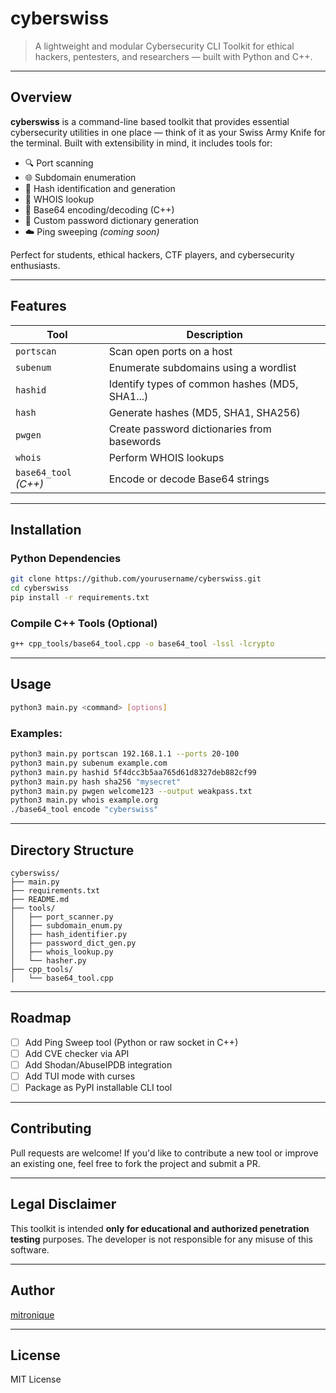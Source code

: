 # cyberswiss

> A lightweight and modular Cybersecurity CLI Toolkit for ethical hackers, pentesters, and researchers — built with Python and C++.

---

## Overview

**cyberswiss** is a command-line based toolkit that provides essential cybersecurity utilities in one place — think of it as your Swiss Army Knife for the terminal. Built with extensibility in mind, it includes tools for:

- 🔍 Port scanning  
- 🌐 Subdomain enumeration  
- 🔐 Hash identification and generation  
- 🔎 WHOIS lookup  
- 🧰 Base64 encoding/decoding (C++)  
- 🧠 Custom password dictionary generation  
- ☁️ Ping sweeping *(coming soon)*

Perfect for students, ethical hackers, CTF players, and cybersecurity enthusiasts.

---

## Features

| Tool                     | Description                                      |
|--------------------------|--------------------------------------------------|
| `portscan`               | Scan open ports on a host                        |
| `subenum`                | Enumerate subdomains using a wordlist           |
| `hashid`                 | Identify types of common hashes (MD5, SHA1...)  |
| `hash`                   | Generate hashes (MD5, SHA1, SHA256)             |
| `pwgen`                  | Create password dictionaries from basewords     |
| `whois`                  | Perform WHOIS lookups                           |
| `base64_tool` *(C++)*    | Encode or decode Base64 strings                 |

---

## Installation

### Python Dependencies

```bash
git clone https://github.com/yourusername/cyberswiss.git
cd cyberswiss
pip install -r requirements.txt
```

### Compile C++ Tools (Optional)

```bash
g++ cpp_tools/base64_tool.cpp -o base64_tool -lssl -lcrypto
```

---

## Usage

```bash
python3 main.py <command> [options]
```

### Examples:

```bash
python3 main.py portscan 192.168.1.1 --ports 20-100
python3 main.py subenum example.com
python3 main.py hashid 5f4dcc3b5aa765d61d8327deb882cf99
python3 main.py hash sha256 "mysecret"
python3 main.py pwgen welcome123 --output weakpass.txt
python3 main.py whois example.org
./base64_tool encode "cyberswiss"
```

---

## Directory Structure

```
cyberswiss/
├── main.py
├── requirements.txt
├── README.md
├── tools/
│   ├── port_scanner.py
│   ├── subdomain_enum.py
│   ├── hash_identifier.py
│   ├── password_dict_gen.py
│   ├── whois_lookup.py
│   └── hasher.py
├── cpp_tools/
│   └── base64_tool.cpp
```

---

## Roadmap

- [ ] Add Ping Sweep tool (Python or raw socket in C++)
- [ ] Add CVE checker via API
- [ ] Add Shodan/AbuseIPDB integration
- [ ] Add TUI mode with curses
- [ ] Package as PyPI installable CLI tool

---

## Contributing

Pull requests are welcome! If you'd like to contribute a new tool or improve an existing one, feel free to fork the project and submit a PR.

---

## Legal Disclaimer

This toolkit is intended **only for educational and authorized penetration testing** purposes. The developer is not responsible for any misuse of this software.

---

## Author

[mitronique](https://github.com/mitronique)

---

## License

MIT License
